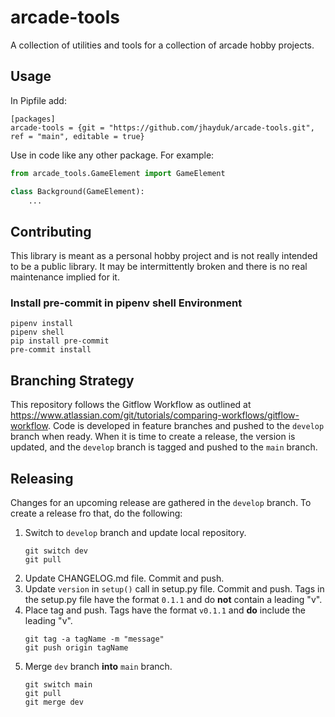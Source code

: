 # arcade-tools

A collection of utilities and tools for a collection of arcade hobby projects.

## Usage

In Pipfile add:

```
[packages]
arcade-tools = {git = "https://github.com/jhayduk/arcade-tools.git", ref = "main", editable = true}
```

Use in code like any other package. For example:

```python
from arcade_tools.GameElement import GameElement

class Background(GameElement):
    ...
```

## Contributing

This library is meant as a personal hobby project and is not really intended to be a public library. It may be intermittently broken and there is no real maintenance implied for it.

### Install pre-commit in pipenv shell Environment

```commandline
pipenv install
pipenv shell
pip install pre-commit
pre-commit install
```

## Branching Strategy

This repository follows the Gitflow Workflow as outlined at https://www.atlassian.com/git/tutorials/comparing-workflows/gitflow-workflow. Code is developed in feature branches and pushed to the `develop` branch when ready. When it is time to create a release, the version is updated, and the `develop` branch is tagged and pushed to the `main` branch.

## Releasing

Changes for an upcoming release are gathered in the `develop` branch. To create a release fro that, do the following:

1. Switch to `develop` branch and update local repository.
    ```commandline
    git switch dev
    git pull
    ```
2. Update CHANGELOG.md file. Commit and push.
3. Update `version` in `setup()` call in setup.py file. Commit and push. Tags in the setup.py file have the format `0.1.1` and do **not** contain a leading "v".
4. Place tag and push. Tags have the format `v0.1.1` and **do** include the leading "v".
    ```commandline
    git tag -a tagName -m "message"
    git push origin tagName
    ```
5. Merge `dev` branch **into** `main` branch.
    ```commandline
    git switch main
    git pull
    git merge dev
    ```
